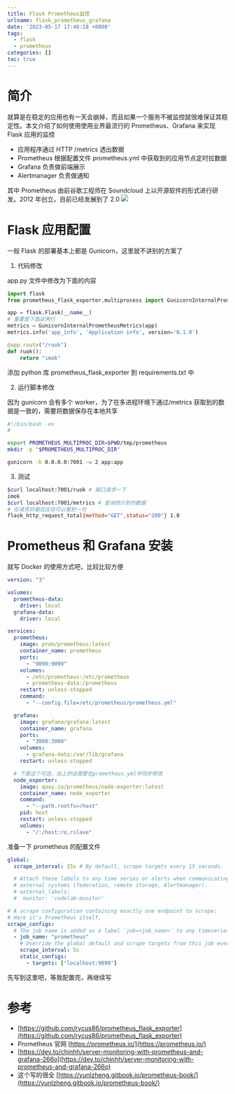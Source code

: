 ```yaml
---
title: Flask Prometheus监控
urlname: flask_prometheus_grafana
date: '2023-05-17 17:40:18 +0800'
tags:
  - flask
  - prometheus
categories: []
toc: true
---
```


# 简介

就算是在稳定的应用也有一天会崩掉，而且如果一个服务不被监控就很难保证其稳定性。本文介绍了如何使用使用业界最流行的 Prometheus、Grafana 来实现 Flask 应用的监控

- 应用程序通过 HTTP /metrics 透出数据
- Prometheus 根据配置文件 prometheus.yml 中获取到的应用节点定时拉数据
- Grafana 负责做前端展示
- Alertmanager 负责做通知

其中 Prometheus 由前谷歌工程师在 Soundcloud 上以开源软件的形式进行研发。2012 年创立，目前已经发展到了 2.0
![](/images/yuque/FlncHFwJk32uIHd0BIN1dNsL3c2n.png)

# Flask 应用配置

一般 Flask 的部署基本上都是 Gunicorn，这里就不讲别的方案了

1. 代码修改

app.py 文件中修改为下面的内容

```python
import flask
from prometheus_flask_exporter.multiprocess import GunicornInternalPrometheusMetrics

app = flask.Flask(__name__)
# 重要是下面这两行
metrics = GunicornInternalPrometheusMetrics(app)
metrics.info('app_info', 'Application info', version='0.1.0')

@app.route("/ruok")
def ruok():
    return "imok"
```

添加 python 库 prometheus_flask_exporter 到 requirements.txt 中

2. 运行脚本修改

因为 gunicorn 会有多个 worker，为了在多进程环境下通过/metrics 获取到的数据是一致的，需要将数据保存在本地共享

```bash
#!/bin/bash -ex
#

export PROMETHEUS_MULTIPROC_DIR=$PWD/tmp/prometheus
mkdir -p "$PROMETHEUS_MULTIPROC_DIR"

gunicorn -b 0.0.0.0:7001 -w 2 app:app
```

3. 测试

```bash
$curl localhost:7001/ruok # 接口请求一下
imok
$curl localhost:7001/metrics # 查询统计到的数据
# 在请求的最后应该可以看到一句
flask_http_request_total{method="GET",status="200"} 1.0
```

# Prometheus 和 Grafana 安装

就写 Docker 的使用方式吧，比较比较方便

```yaml
version: "3"

volumes:
  prometheus-data:
    driver: local
  grafana-data:
    driver: local

services:
  prometheus:
    image: prom/prometheus:latest
    container_name: prometheus
    ports:
      - "9090:9090"
    volumes:
      - /etc/prometheus:/etc/prometheus
      - prometheus-data:/prometheus
    restart: unless-stopped
    command:
      - "--config.file=/etc/prometheus/prometheus.yml"

  grafana:
    image: grafana/grafana:latest
    container_name: grafana
    ports:
      - "3000:3000"
    volumes:
      - grafana-data:/var/lib/grafana
    restart: unless-stopped

  # 下面这个可选，加上的话需要在prometheus.yml中同步修改
  node_exporter:
    image: quay.io/prometheus/node-exporter:latest
    container_name: node_exporter
    command:
      - "--path.rootfs=/host"
    pid: host
    restart: unless-stopped
    volumes:
      - "/:/host:ro,rslave"
```

准备一下 prometheus 的配置文件

```yaml
global:
  scrape_interval: 15s # By default, scrape targets every 15 seconds.

  # Attach these labels to any time series or alerts when communicating with
  # external systems (federation, remote storage, Alertmanager).
  # external_labels:
  #  monitor: 'codelab-monitor'

# A scrape configuration containing exactly one endpoint to scrape:
# Here it's Prometheus itself.
scrape_configs:
  # The job name is added as a label `job=<job_name>` to any timeseries scraped from this config.
  - job_name: "prometheus"
    # Override the global default and scrape targets from this job every 5 seconds.
    scrape_interval: 5s
    static_configs:
      - targets: ["localhost:9090"]
```

先写到这里吧，等我配置完，再继续写

# 参考

- [https://github.com/rycus86/prometheus_flask_exporter](https://github.com/rycus86/prometheus_flask_exporter)
- Prometheus 官网 [https://prometheus.io/](https://prometheus.io/)
- [https://dev.to/chinhh/server-monitoring-with-prometheus-and-grafana-266o](https://dev.to/chinhh/server-monitoring-with-prometheus-and-grafana-266o)
- 这个写的很全 [https://yunlzheng.gitbook.io/prometheus-book/](https://yunlzheng.gitbook.io/prometheus-book/)

